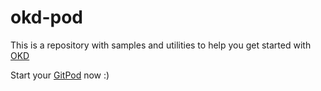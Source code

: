 # okd-pod

This is a repository with samples and utilities to help you get started with [OKD](https://okd.io)

Start your [GitPod](https://gitpod.io/#https://github.com/CaravanaCloud/okd-pod) now :)

